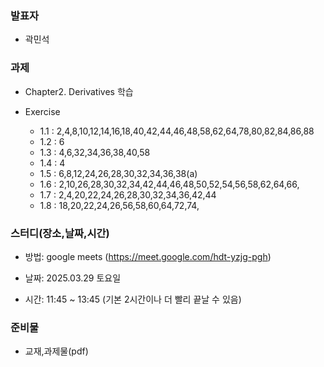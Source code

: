 ### **발표자**
- 곽민석

### **과제**

- Chapter2. Derivatives 학습

- Exercise
  - 1.1 : 2,4,8,10,12,14,16,18,40,42,44,46,48,58,62,64,78,80,82,84,86,88
  - 1.2 : 6
  - 1.3 : 4,6,32,34,36,38,40,58
  - 1.4 : 4
  - 1.5 : 6,8,12,24,26,28,30,32,34,36,38(a)
  - 1.6 : 2,10,26,28,30,32,34,42,44,46,48,50,52,54,56,58,62,64,66,
  - 1.7 : 2,4,20,22,24,26,28,30,32,34,36,42,44
  - 1.8 : 18,20,22,24,26,56,58,60,64,72,74,

  
### **스터디(장소,날짜,시간)**

- 방법: google meets (https://meet.google.com/hdt-yzjg-pgh)

- 날짜: 2025.03.29 토요일

- 시간: 11:45 ~ 13:45 (기본 2시간이나 더 빨리 끝날 수 있음)

### **준비물**

- 교재,과제물(pdf)
